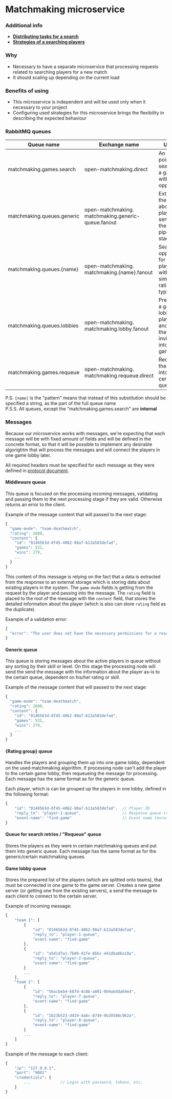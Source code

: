 # Matchmaking microservice

### Additional info
- [**Distributing tasks for a search**](https://github.com/OpenMatchmaking/documentation/blob/master/docs/matchmaking.md#distributing-tasks-for-a-search)
- [**Strategies of a searching players**](https://github.com/OpenMatchmaking/documentation/blob/master/docs/matchmaking.md#strategies-of-a-searching-players)

### Why
- Necessary to have a separate microservice that processing requests related to searching players for a new match
- It should scaling up depending on the current load

### Benefits of using
- This microservice is independent and will be used only when it necessary to your project
- Configuring used strategies for this microservice brings the flexibility in describing the expected behaviour

### RabbitMQ queues
| Queue name                | Exchange name           | Usage                                      | Returns                          |
|---------------------------|-------------------------|--------------------------------------------|----------------------------------|
| matchmaking.games.search  | open-matchmaking.direct | An entry point for searching a game with opponents | Validation error if was found. Otherwise passes the message to the "matchmaking.queue.generic" queue | No |
| matchmaking.queues.generic        | open-matchmaking.  matchmaking.generic-queue.fanout | Extract the data about the player and send it to the next pipeline stage | - |
| matchmaking.queues.{name}  | open-matchmaking.  matchmaking.{name}.fanout | Search opponents for a player with similar rating or a type               | - |              
| matchmaking.queues.lobbies        | open-matchmaking.  matchmaking.lobby.fanout | Prepares a game lobby for players and sends them invites into the game    | Connection details and credentials |
| matchmaking.games.requeue         | open-matchmaking.  matchmaking.requeue.direct | Requeue the player into the certain queue                                 | - |

P.S. `{name}` is the "pattern" means that instead of this substitution should be specified a string, as the part of the full queue name  
P.S.S. All queues, except the "matchmaking.games.search" are **internal**                       

### Messages
Because our microservice works with messages, we're expecting that each message will be with fixed amount of fields and will be defined in the concrete format, so that it will be possible to implement any desirable algorightm that will process the messages and will connect the players in one game lobby later.

All required headers must be specified for each message as they were defined in [protocol document](https://github.com/OpenMatchmaking/documentation/blob/master/docs/protocol.md#headers).

#### Middleware queue
This queue is focused on the processing incoming messages, validating and passing them to the next processing stage if they are valid. Otherwise returns an error to the client.

Example of the message content that will passed to the next stage:
```javascript
{
  "game-mode": "team-deathmatch",
  "rating": 2680,
  "content": {
    "id": "0146563d-0f45-4062-90a7-b13a583defad",
    "games": 531,
    "wins": 279,
    ...
  }
}
```
This content of this message is relying on the fact that a data is extracted from the response to an external storage which is storing data about existing players in the system. The `game-mode` fields is getting from the request by the player and passing into the message. The `rating` field is placed to the root of the message with the `content` field, that stores the detailed information about the player (which is also can store `rating` field as the duplicate). 

Example of a validation error:
```javascript
{
  "error": "The user does not have the necessary permissions for a resource."
}
```

#### Generic queue
This queue is storing messages about the active players in queue without any sorting by their skill or level. On this stage the processing node will send the send the message with the information about the player as-is to the certain queue, dependent on his/her rating or skill.

Example of the message content that will passed to the next stage:
```javascript
{
  "game-mode": "team-deathmatch",
  "rating": 2680,
  "content": {
    "id": "0146563d-0f45-4062-90a7-b13a583defad",
    "games": 531,
    "wins": 279,
    ...
  }
}
```

#### {Rating group} queue
Handles the players and grouping them up into one game lobby, dependent on the used matchmaking algorithm. If processing node can't add the player to the certain game lobby, then requeueing the message for processing. Each message has the same format as for the generic queue.

Each player, which is can be grouped up the players in one lobby, defined in the following format:
```javascript
{
    "id": "0146563d-0f45-4062-90a7-b13a583defad",  // Player ID
    "reply_to": "player-1-queue",                  // Response queue (exracted from the message headers)
    "event-name": "find-game"                      // Event name (exracted from the message headers)
}
```

#### Queue for search retries / "Requeue" queue
Stores the players as they were in certain matchmaking queues and put them into generic queue. Each message has the same format as for the generic/certain matchmaking queues.

#### Game lobby queue 
Stores the prepared list of the players (which are splitted onto teams), that must be connected in one game to the game server. Creates a new game server (or getting one from the existing servers), a send the message to each client to connect to the certain server. 

Example of incoming message:
```javascript
{
    "team 1": [
        {
            "id": "0146563d-0f45-4062-90a7-b13a583defad",
            "reply_to": "player-1-queue",
            "event-name": "find-game"
        },
        { 
            "id": "a5d1d7a1-7b80-41fe-8bbc-441dba86a18a",
            "reply_to": "player-2-queue",
            "event-name": "find-game"
        }
        ...
    ],
    "team 2": [
        { 
            "id": "56acbeb4-687d-4c8b-a881-0b9abdda64e4",
            "reply_to": "player-7-queue",
            "event-name": "find-game"
        },
        { 
            "id": "1b23b523-dd19-4a8c-8749-9b20588c962a",
            "reply_to": "player-8-queue",
            "event-name": "find-game"
        }
        ...   
    ]
}
```

Example of the message to each client:
```javascript
{
    "ip": "127.0.0.1",
    "port": "9001"
    "credentials": {
        ...             // Login with password, tokens, etc.
    }
}    
```
